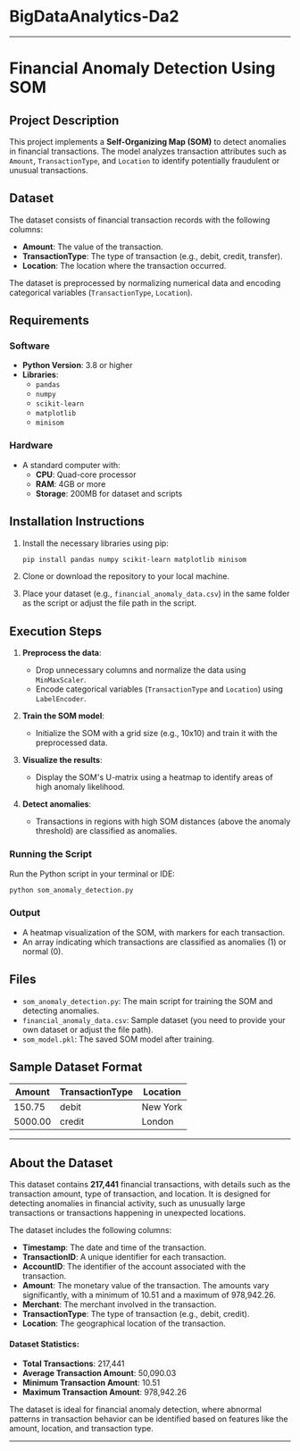 # BigDataAnalytics-Da2
 

---
# **Financial Anomaly Detection Using SOM**

## **Project Description**
This project implements a **Self-Organizing Map (SOM)** to detect anomalies in financial transactions. The model analyzes transaction attributes such as `Amount`, `TransactionType`, and `Location` to identify potentially fraudulent or unusual transactions.

## **Dataset**
The dataset consists of financial transaction records with the following columns:
- **Amount**: The value of the transaction.
- **TransactionType**: The type of transaction (e.g., debit, credit, transfer).
- **Location**: The location where the transaction occurred.

The dataset is preprocessed by normalizing numerical data and encoding categorical variables (`TransactionType`, `Location`).

## **Requirements**

### **Software**
- **Python Version**: 3.8 or higher
- **Libraries**:
  - `pandas`
  - `numpy`
  - `scikit-learn`
  - `matplotlib`
  - `minisom`

### **Hardware**
- A standard computer with:
  - **CPU**: Quad-core processor
  - **RAM**: 4GB or more
  - **Storage**: 200MB for dataset and scripts

## **Installation Instructions**
1. Install the necessary libraries using pip:
   ```bash
   pip install pandas numpy scikit-learn matplotlib minisom
   ```

2. Clone or download the repository to your local machine.

3. Place your dataset (e.g., `financial_anomaly_data.csv`) in the same folder as the script or adjust the file path in the script.

## **Execution Steps**

1. **Preprocess the data**: 
   - Drop unnecessary columns and normalize the data using `MinMaxScaler`.
   - Encode categorical variables (`TransactionType` and `Location`) using `LabelEncoder`.

2. **Train the SOM model**: 
   - Initialize the SOM with a grid size (e.g., 10x10) and train it with the preprocessed data.

3. **Visualize the results**: 
   - Display the SOM's U-matrix using a heatmap to identify areas of high anomaly likelihood.

4. **Detect anomalies**: 
   - Transactions in regions with high SOM distances (above the anomaly threshold) are classified as anomalies.

### **Running the Script**
Run the Python script in your terminal or IDE:
```bash
python som_anomaly_detection.py
```

### **Output**
- A heatmap visualization of the SOM, with markers for each transaction.
- An array indicating which transactions are classified as anomalies (1) or normal (0).

## **Files**
- `som_anomaly_detection.py`: The main script for training the SOM and detecting anomalies.
- `financial_anomaly_data.csv`: Sample dataset (you need to provide your own dataset or adjust the file path).
- `som_model.pkl`: The saved SOM model after training.

## **Sample Dataset Format**

| Amount | TransactionType | Location |
|--------|-----------------|----------|
| 150.75 | debit           | New York |
| 5000.00| credit          | London   |

---





## **About the Dataset**

This dataset contains **217,441** financial transactions, with details such as the transaction amount, type of transaction, and location. It is designed for detecting anomalies in financial activity, such as unusually large transactions or transactions happening in unexpected locations.

The dataset includes the following columns:

- **Timestamp**: The date and time of the transaction.
- **TransactionID**: A unique identifier for each transaction.
- **AccountID**: The identifier of the account associated with the transaction.
- **Amount**: The monetary value of the transaction. The amounts vary significantly, with a minimum of 10.51 and a maximum of 978,942.26.
- **Merchant**: The merchant involved in the transaction.
- **TransactionType**: The type of transaction (e.g., debit, credit).
- **Location**: The geographical location of the transaction.

#### **Dataset Statistics**:
- **Total Transactions**: 217,441
- **Average Transaction Amount**: 50,090.03
- **Minimum Transaction Amount**: 10.51
- **Maximum Transaction Amount**: 978,942.26

The dataset is ideal for financial anomaly detection, where abnormal patterns in transaction behavior can be identified based on features like the amount, location, and transaction type.

--- 


